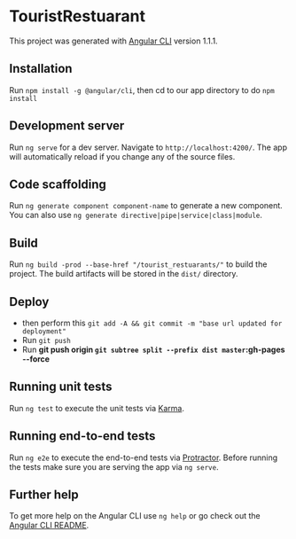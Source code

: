 # TouristRestuarant

This project was generated with [Angular CLI](https://github.com/angular/angular-cli) version 1.1.1.

## Installation
Run `npm install -g @angular/cli`, then cd to our app directory to do `npm install`

## Development server

Run `ng serve` for a dev server. Navigate to `http://localhost:4200/`. The app will automatically reload if you change any of the source files.

## Code scaffolding

Run `ng generate component component-name` to generate a new component. You can also use `ng generate directive|pipe|service|class|module`.

## Build

Run `ng build -prod --base-href "/tourist_restuarants/"` to build the project. The build artifacts will be stored in the `dist/` directory.

## Deploy 

* then perform this `git add -A && git commit -m "base url updated for deployment"`
* Run `git push`
* Run **git push origin `git subtree split --prefix dist master`:gh-pages --force**

## Running unit tests

Run `ng test` to execute the unit tests via [Karma](https://karma-runner.github.io).

## Running end-to-end tests

Run `ng e2e` to execute the end-to-end tests via [Protractor](http://www.protractortest.org/).
Before running the tests make sure you are serving the app via `ng serve`.

## Further help

To get more help on the Angular CLI use `ng help` or go check out the [Angular CLI README](https://github.com/angular/angular-cli/blob/master/README.md).
